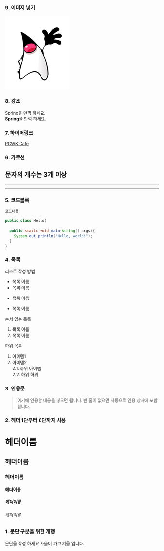 ### 9. 이미지 넣기
![PCWK Cafe](https://github.com/hykim-king/MARKDOWN_EDU/blob/main/duke.png "설명문구")  


### 8. 강조
Spring을 만끽 하세요.    
**Spring**을 만끽 하세요.  

### 7. 하이퍼링크
[PCWK Cafe](https://cafe.daum.net/pcwk/ "설명문구")  

### 6. 가로선
문자의 개수는 3개 이상   
---
***
------


### 5. 코드블록
``` 프로그래밍 언어
코드내용
```

```Java
public class Hello{

  public static void main(String[] args){
    System.out.println("Hello, world!");
  }
}
```

### 4. 목록
리스트 작성 방법  
* 목록 이름  
* 목록 이름
+ 목록 이름
- 목록 이름  

순서 있는 목록  
1. 목록 이름
2. 목록 이름

하위 목록
1. 아이템1  
2. 아이템2  
2.1. 하위 아이템  
2.2. 하위 하위  



### 3. 인용문
> 여기에 인용할 내용을 넣으면 됩니다.
> 빈 줄이 없으면 자동으로 인용 상자에 포함 됩니다.

### 2. 헤더  1단부터 6단까지 사용
# 헤더이름
## 헤더이름
### 헤더이름
#### 헤더이름
##### 헤더이름
###### 헤더이름


### 1. 문단 구분을 위한 개행
문단울 작성 하세요 
가을이 가고 겨울 입니다.
